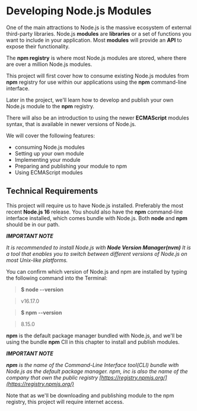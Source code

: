 # Developing Node.js Modules

One of the main attractions to Node.js is the massive ecosystem of external third-party libraries. Node.js **modules** are **libraries** or a set of functions you want to include in your application. Most **modules** will provide an **API** to expose their functionality.

The **npm registry** is where most Node.js modules are stored, where there are over a million Node.js modules.

This project will first cover how to consume existing Node.js modules from **npm** registry for use within our applications using the **npm** command-line interface.

Later in the project, we'll learn how to develop and publish your own Node.js module to the **npm** registry.

There will also be an introduction to using the newer **ECMAScript** modules syntax, that is available in newer versions of Node.js.

We will cover the following features:

- consuming Node.js modules
- Setting up your own module
- Implementing your module
- Preparing and publishing your module to npm
- Using ECMAScript modules

## Technical Requirements

This project will require us to have Node.js installed. Preferably the most recent **Node.js 16** release. You should also have the **npm** command-line interface installed, which comes bundle with Node.js. Both **node** and **npm** should be in our path.

_**IMPORTANT NOTE**_

_It is recommended to install Node.js with **Node Version Manager(nvm)** It is a tool that enables you to switch between different versions of Node.js on most Unix-like platforms._

You can confirm which version of Node.js and npm are installed by typing the following command into the Terminal:

> **$ node --version**

> v16.17.0

> **$ npm --version**

> 8.15.0

**npm** is the default package manager bundled with Node.js, and we'll be using the bundle **npm** ClI in this chapter to install and publish modules.

_**IMPORTANT NOTE**_

_**npm** is the name of the Command-Line Interface tool(CLI) bundle with Node.js as the default package manager. npm, inc is also the name of the company that own the public registry [https://registry.npmjs.org/](https://registry.npmjs.org/)_

Note that as we'll be downloading and publishing module to the npm registry, this project will require internet access.

